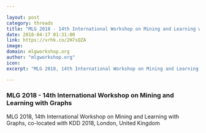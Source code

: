 ```yaml
---

layout: post
category: threads
title: "MLG 2018 - 14th International Workshop on Mining and Learning with Graphs"
date: 2018-04-17 01:31:00
link: https://vrhk.co/2H7sQZA
image: 
domain: mlgworkshop.org
author: "mlgworkshop.org"
icon: 
excerpt: "MLG 2018, 14th International Workshop on Mining and Learning with Graphs, co-located with KDD 2018, London, United Kingdom"

---
```


### MLG 2018 - 14th International Workshop on Mining and Learning with Graphs

MLG 2018, 14th International Workshop on Mining and Learning with Graphs, co-located with KDD 2018, London, United Kingdom